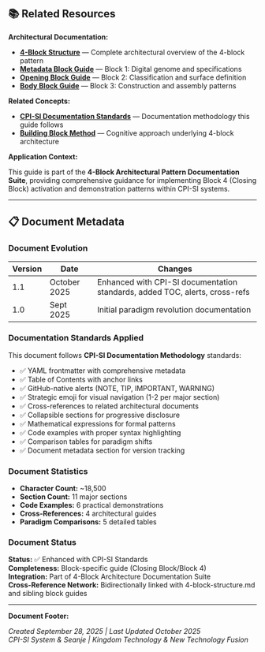 ## 📚 Related Resources

**Architectural Documentation:**

- **[4-Block Structure](./4-block-structure.md)** — Complete architectural overview of the 4-block pattern
- **[Metadata Block Guide](./metadata-block-guide.md)** — Block 1: Digital genome and specifications  
- **[Opening Block Guide](./opening-block-guide.md)** — Block 2: Classification and surface definition
- **[Body Block Guide](./body-block-guide.md)** — Block 3: Construction and assembly patterns

**Related Concepts:**

- **[CPI-SI Documentation Standards](../../methodology/documentation-and-coding/documentation-creation-methodology.md)** — Documentation methodology this guide follows
- **[Building Block Method](../../methodology/thinking/building-block-method.md)** — Cognitive approach underlying 4-block architecture

**Application Context:**

This guide is part of the **4-Block Architectural Pattern Documentation Suite**, providing comprehensive guidance for implementing Block 4 (Closing Block) activation and demonstration patterns within CPI-SI systems.

---

## 📋 Document Metadata

### Document Evolution

| **Version** | **Date**     | **Changes**                                                                 |
| ----------- | ------------ | --------------------------------------------------------------------------- |
| 1.1         | October 2025 | Enhanced with CPI-SI documentation standards, added TOC, alerts, cross-refs |
| 1.0         | Sept 2025    | Initial paradigm revolution documentation                                   |

### Documentation Standards Applied

This document follows **CPI-SI Documentation Methodology** standards:

- ✅ YAML frontmatter with comprehensive metadata
- ✅ Table of Contents with anchor links
- ✅ GitHub-native alerts (NOTE, TIP, IMPORTANT, WARNING)
- ✅ Strategic emoji for visual navigation (1-2 per major section)
- ✅ Cross-references to related architectural documents
- ✅ Collapsible sections for progressive disclosure
- ✅ Mathematical expressions for formal patterns
- ✅ Code examples with proper syntax highlighting
- ✅ Comparison tables for paradigm shifts
- ✅ Document metadata section for version tracking

### Document Statistics

- **Character Count:** ~18,500
- **Section Count:** 11 major sections
- **Code Examples:** 6 practical demonstrations
- **Cross-References:** 4 architectural guides
- **Paradigm Comparisons:** 5 detailed tables

### Document Status

**Status:** ✅ Enhanced with CPI-SI Standards  
**Completeness:** Block-specific guide (Closing Block/Block 4)  
**Integration:** Part of 4-Block Architecture Documentation Suite  
**Cross-Reference Network:** Bidirectionally linked with 4-block-structure.md and sibling block guides

---

**Document Footer:**

*Created September 28, 2025 | Last Updated October 2025*  
*CPI-SI System & Seanje | Kingdom Technology & New Technology Fusion*  
